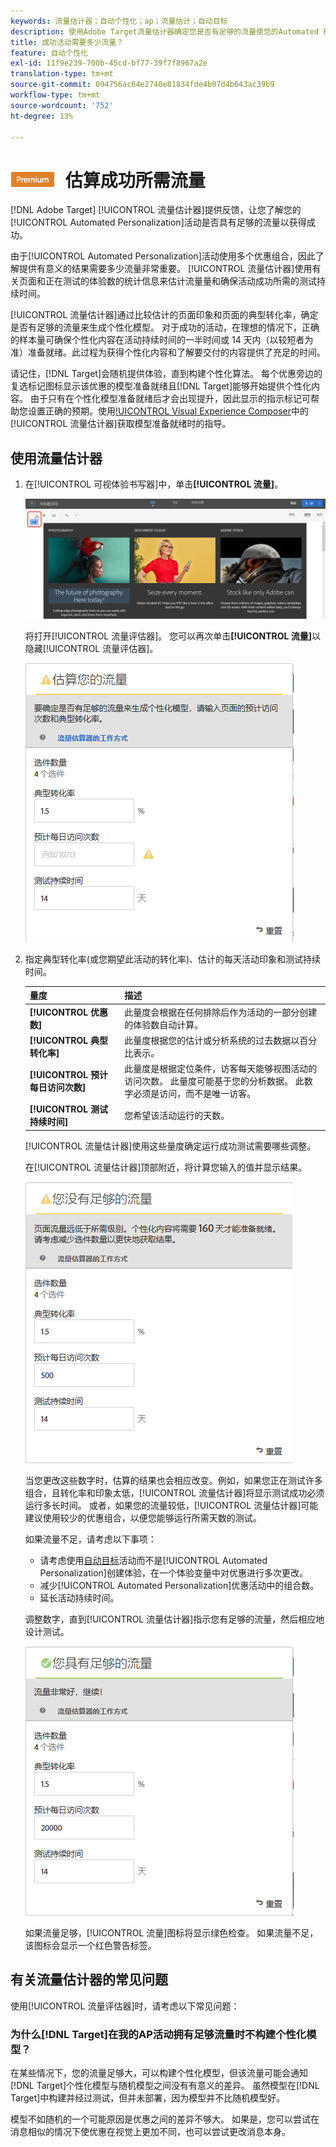 ```yaml
---
keywords: 流量估计器；自动个性化；ap；流量估计；自动目标
description: 使用Adobe Target流量估计器确定您是否有足够的流量使您的Automated Personalization活动成功。
title: 成功活动需要多少流量？
feature: 自动个性化
exl-id: 11f9e239-700b-45cd-bf77-39f7f8967a2e
translation-type: tm+mt
source-git-commit: 094756ac64e2740e81834fde4b07d4b643ac39b9
workflow-type: tm+mt
source-wordcount: '752'
ht-degree: 13%

---
```


# ![PREMIUM](/help/assets/premium.png) 估算成功所需流量

[!DNL Adobe Target] [!UICONTROL 流量估计器]提供反馈，让您了解您的[!UICONTROL Automated Personalization]活动是否具有足够的流量以获得成功。

由于[!UICONTROL Automated Personalization]活动使用多个优惠组合，因此了解提供有意义的结果需要多少流量非常重要。 [!UICONTROL 流量估计器]使用有关页面和正在测试的体验数的统计信息来估计流量量和确保活动成功所需的测试持续时间。

[!UICONTROL 流量估计器]通过比较估计的页面印象和页面的典型转化率，确定是否有足够的流量来生成个性化模型。 对于成功的活动，在理想的情况下，正确的样本量可确保个性化内容在活动持续时间的一半时间或 14 天内（以较短者为准）准备就绪。此过程为获得个性化内容和了解要交付的内容提供了充足的时间。

请记住，[!DNL Target]会随机提供体验，直到构建个性化算法。 每个优惠旁边的复选标记图标显示该优惠的模型准备就绪且[!DNL Target]能够开始提供个性化内容。 由于只有在个性化模型准备就绪后才会出现提升，因此显示的指示标记可帮助您设置正确的预期。使用[!UICONTROL  Visual Experience Composer](VEC)中的[!UICONTROL 流量估计器]获取模型准备就绪时的指导。

## 使用流量估计器

1. 在[!UICONTROL 可视体验书写器]中，单击&#x200B;**[!UICONTROL 流量]**。

   ![“流量”图标](/help/c-activities/t-automated-personalization/assets/icon-traffic.png)

   将打开[!UICONTROL 流量评估器]。 您可以再次单击&#x200B;**[!UICONTROL 流量]**&#x200B;以隐藏[!UICONTROL 流量评估器]。

   ![流量评估器用户界面](assets/ap_est.png)

1. 指定典型转化率(或您期望此活动的转化率)、估计的每天活动印象和测试持续时间。

   | 量度 | 描述 |
   | --- | --- |
   | **[!UICONTROL 优惠数]** | 此量度会根据在任何排除后作为活动的一部分创建的体验数自动计算。 |
   | **[!UICONTROL 典型转化率]** | 此量度根据您的估计或分析系统的过去数据以百分比表示。 |
   | **[!UICONTROL 预计每日访问次数]** | 此量度是根据定位条件，访客每天能够视图活动的访问次数。 此量度可能基于您的分析数据。 此数字必须是访问，而不是唯一访客。 |
   | **[!UICONTROL 测试持续时间]** | 您希望该活动运行的天数。 |

   [!UICONTROL 流量估计器]使用这些量度确定运行成功测试需要哪些调整。

   在[!UICONTROL 流量估计器]顶部附近，将计算您输入的值并显示结果。

   ![显示值和结果的流量估计](assets/ap_est_no.png)

   当您更改这些数字时，估算的结果也会相应改变。例如，如果您正在测试许多组合，且转化率和印象太低，[!UICONTROL 流量估计器]将显示测试成功必须运行多长时间。 或者，如果您的流量较低，[!UICONTROL 流量估计器]可能建议使用较少的优惠组合，以便您能够运行所需天数的测试。

   如果流量不足，请考虑以下事项：

   * 请考虑使用[自动目标](/help/c-activities/auto-target/auto-target-to-optimize.md)活动而不是[!UICONTROL Automated Personalization]创建体验，在一个体验变量中对优惠进行多次更改。
   * 减少[!UICONTROL Automated Personalization]优惠活动中的组合数。
   * 延长活动持续时间。

   调整数字，直到[!UICONTROL 流量估计器]指示您有足够的流量，然后相应地设计测试。

   ![显示足够流量消息的流量估计器](assets/ap_est_yes.png)

   如果流量足够，[!UICONTROL 流量]图标将显示绿色检查。 如果流量不足，该图标会显示一个红色警告标签。

## 有关流量估计器的常见问题

使用[!UICONTROL 流量评估器]时，请考虑以下常见问题：

### 为什么[!DNL Target]在我的AP活动拥有足够流量时不构建个性化模型？

在某些情况下，您的流量足够大，可以构建个性化模型，但该流量可能会通知[!DNL Target]个性化模型与随机模型之间没有有意义的差异。 虽然模型在[!DNL Target]中构建并经过测试，但并未部署，因为模型并不比随机模型好。

模型不如随机的一个可能原因是优惠之间的差异不够大。 如果是，您可以尝试在消息相似的情况下使优惠在视觉上更加不同，也可以尝试更改消息本身。
